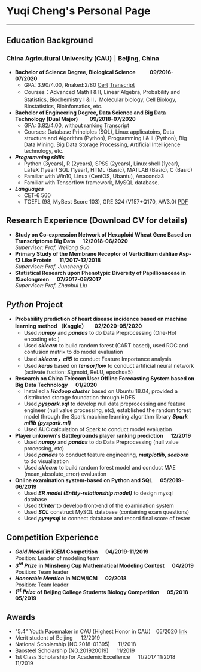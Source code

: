 # Yuqi Cheng's Personal Page
---
## Education Background

### China Agricultural University (CAU)｜Beijing, China 
- **Bachelor of Science Degree, Biological Science &emsp; &emsp; 09/2016-07/2020**
  - GPA: 3.90/4.00, Rnaked:2/80 [Cert](/CV/ranking_cert.pdf) [Transcript](/CV/majortranscript_en.pdf)
  - Courses：Advanced Math I & II, Linear Algebra, Probability and Statistics, Biochemistry I & II，Molecular biology, Cell Biology, Biostatistics, Bioinfomatics, etc. 
- **Bachelor of Engineering Degree, Data Science and Big Data Technology (Dual Major)&emsp;&emsp; 09/2018-07/2020**
  - GPA: 3.82/4.00, without ranking [Transcript](/CV/minortranscript_en.pdf)
  - Courses: Database Principles (SQL), Linux applicatoins, Data structure and Algorithm (Python), Programming I & II (Python), Big Data Mining, Big Data Storage Processing, Artificial Intelligence technology, etc.
- ***Programming skills***
  - Python (3years), R (2years), SPSS (2years), Linux shell (1year), LaTeX (1year) SQL (1year), HTML (Basic), MATLAB (Basic), C (Basic)
  - Familiar with Win10, Linux (CentOS, Ubantu), Anaconda3
  - Familiar with Tensorflow framework, MySQL database.
- ***Languages***
  - CET-6 560
  - TOEFL (98, MyBest Score 103), GRE 324 (V157+Q170, AW3.0) [PDF](/CV/TGscore.pdf)

## Research Experience (Download CV for details)

- **Study on Co-expression Network of Hexaploid Wheat Gene Based on Transcriptome Big Data &emsp; 12/2018-06/2020** 
<br>*Supervisor: Prof. Weilong Guo*
- **Primary Study of the Membrane Receptor of Verticillium dahliae Asp-f2 Like Protein &emsp; 11/2017-12/2018**
<br>*Supervisor: Prof. Junsheng Qi*
- **Statistical Research upon Phenotypic Diversity of Papillionaceae in Xiaolongmen &emsp; 07/2017-08/2017**
<br>*Supervisor: Prof. Zhaohui Liu*

## *Python* Project

- **Probability prediction of heart disease incidence based on machine learning method （Kaggle） &emsp; 02/2020-05/2020** 
  - Used ***numpy*** and ***pandas*** to do Data Preprocessing (One-Hot encoding etc.)
  - Used ***sklearn*** to build random forest (CART based), used ROC and confusion matrix to do model evaluation
  - Used ***sklearn，eli5*** to conduct Feature Importance analysis
  - Used ***keras*** based on ***tensorflow*** to conduct artificial neural network (activate fuction: Sigmoid, ReLU, epochs=5) 
- **Research on China Telecom User Offline Forecasting System based on Big Data Technology &emsp; 01/2020**
  - Installed a ***Hadoop cluster*** based on Ubuntu 18.04, provided a distributed storage foundation through HDFS
  - Used ***pyspark.sql*** to develop null data preprocessing and feature engineer (null value processing, etc), established the
random forest model through the Spark machine learning algorithm library ***Spark mllib (pyspark.ml)***
  - Used AUC calculation of Spark to conduct model evaluation
- **Player unknown's Battlegrounds player ranking prediction &emsp; 12/2019**
  - Used ***numpy*** and ***pandas*** to do Data Preprocessing (null value processing, etc)
  - Used ***pandas*** to conduct feature engineering, ***matplotlib, seaborn*** to do visualization
  - Used ***sklearn*** to build random forest model and conduct MAE (mean_absolute_error) evaluation
- **Online examination system-based on Python and SQL &emsp; 05/2019-06/2019**
  - Used ***ER model (Entity-relationship model)*** to design mysql database
  - Used ***tkinter*** to develop front-end of the examination system
  - Used ***SQL*** construct MySQL database (containing exam questions)
  - Used ***pymysql*** to connect database and record final score of tester

## Competition Experience

- ***Gold Medal*** **in iGEM Competition &emsp; 04/2019-11/2019**  <br> Position: Leader of modeling team
- ***3<sup>rd</sup> Prize*** **in Minsheng Cup Mathematical Modeling Contest &emsp; 04/2019** <br> Position: Team leader
- ***Honorable Mention*** **in MCM/ICM &emsp; 02/2018** <br> Position: Team leader
- ***1<sup>st</sup> Prize*** **of Beijing College Students Biology Competition &emsp; 05/2018 05/2019**

## Awards

- "5.4" Youth Pacemaker in CAU (Highest Honor in CAU) &ensp; 05/2020 [link](http://news.cau.edu.cn/art/2020/4/27/art_8769_677104.html)
- Merit student of Beijing &emsp; 12/2019
- National Scholarship (NO.2018-01395) &emsp; 11/2018
- Baosteel Scholarship (NO.201920019) &emsp; 11/2019
- 1st Class Scholarship for Academic Excellence &emsp; 11/2017 11/2018 11/2019
